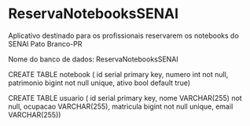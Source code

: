 # ReservaNotebooksSENAI
Aplicativo destinado para os profissionais reservarem os notebooks do SENAI Pato Branco-PR

Nome do banco de dados: ReservaNotebooksSENAI

CREATE TABLE notebook (
	id serial primary key, 
	numero int not null,
	patrimonio bigint not null unique,
	ativo bool default true)

CREATE TABLE usuario (
	id serial primary key,
	nome VARCHAR(255) not null,
	ocupacao VARCHAR(255),
	matricula bigint not null unique, 
	email VARCHAR(255))


